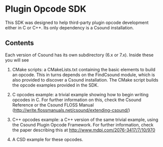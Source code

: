 Plugin Opcode SDK
================

This SDK was designed to help third-party plugin opcode development
either in C or C++. Its only dependency is a Csound installation.

Contents
--------------

Each version of Csound has its own subdirectory (6.x or 7.x). Inside
these you will see

1. CMake scripts: a CMakeLists.txt containing the basic elements to
build an opcode. This in turns depends on the FindCsound module,
which is also provided to discover a Csound installation. The
CMake script builds the opcode examples provided in the SDK.

2. C opcodes example: a trivial example showing how to
begin writing opcodes in C. For further information on this,
check the Csound Reference or the Csound FLOSS Manual
(http://write.flossmanuals.net/csound/extending-csound/)

3. C++ opcodes example: a C++ version of the same trivial
example, using the Csound Plugin Opcode Framework.
For further information, check the paper describing this
at http://www.mdpi.com/2076-3417/7/10/970

4. A CSD example for these opcodes.

